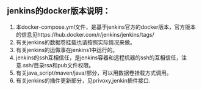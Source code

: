 jenkins的docker版本说明：
----------
1. 本docker-compose.yml文件，是基于jenkins官方的docker版本，官方版本的信息见https://hub.docker.com/r/jenkins/jenkins/tags/
2. 有关jenkins的数据卷挂载也请按照实际情况来做。
3. 有关jenkins的运做事在jenkins1中运行的。
1. jenkins的ssh互相信任，是jenkins容器和远程机器的ssh的互相信任，注意.ssh/目录rsa和pub文件权限。
2. 有关java_script/maven/java/部分，可以用数据卷挂载方式调用。
3. 有关jenkins的插件更新部分，见privoxy,jenkin插件接口.
